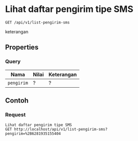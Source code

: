 # Lihat daftar pengirim tipe SMS
```http
GET /api/v1/list-pengirim-sms
```
keterangan
## Properties
### Query
Nama  | Nilai | Keterangan
--- | --- | ---
<code>pengirim</code> | ? | ?

## Contoh

### Request
```http
Lihat daftar pengirim tipe SMS
GET http://localhost/api/v1/list-pengirim-sms?pengirim=%2B6281935155404
```
